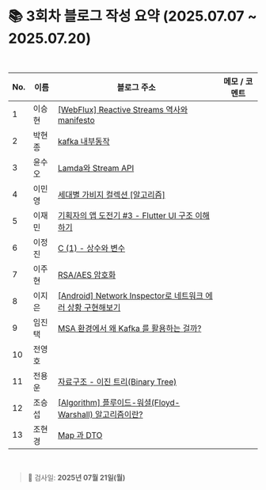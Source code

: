 # 📚 3회차 블로그 작성 요약 (2025.07.07 ~ 2025.07.20)

<br>

| No. | 이름  | 블로그 주소                                                                                    | 메모 / 코멘트 |
|-----|-----|-------------------------------------------------------------------------------------------|----------|
| 1   | 이승현 | [[WebFlux] Reactive Streams 역사와 manifesto](https://ssddo-story.tistory.com/66)            |          |
| 2   | 박현종 | [kafka 내부동작](https://develop-think-record.tistory.com/22)                                           |          |
| 3   | 윤수오 | [Lamda와 Stream API](https://velog.io/@dbstndh12/Java-Lamda%EC%99%80-Stream-API)           |          |
| 4   | 이민영 | [세대별 가비지 컬렉션 [알고리즘]](https://stylish-minyoung.tistory.com/211)                            |          |
| 5   | 이재민 | [기획자의 앱 도전기 #3 - Flutter UI 구조 이해하기](https://jam-scribble.tistory.com/41)                 |          |
| 6   | 이정진 | [C (1) - 상수와 변수](https://freshdev.tistory.com/57)                                         |          |
| 7   | 이주현 | [RSA/AES 암호화](https://jujus.gitbook.io/jutrongs-docs/my-storage/computer-science/rsa-aes) |          |
| 8   | 이지은 | [[Android] Network Inspector로 네트워크 에러 상황 구현해보기](https://ji-eeeun.tistory.com/125)         |          |
| 9   | 임진택 | [MSA 환경에서 왜 Kafka 를 활용하는 걸까?](https://taekt.tistory.com/41)                               |          |
| 10  | 전영호 |                                                                                           |          |
| 11  | 전용운 | [자료구조 - 이진 트리(Binary Tree)](https://jun-yu.tistory.com/12)                                                                                        |          |
| 12  | 조승섭 | [[Algorithm] 플루이드-워셜(Floyd-Warshall) 알고리즘이란?](https://seopseophaeee.tistory.com/9)                |          |
| 13  | 조현경 | [ Map 과 DTO ](https://velog.io/@edocnuyh/Map-%EA%B3%BC-DTO)                               |          |

<br>

> 📌 검사일: **2025년 07월 21일(월)**
